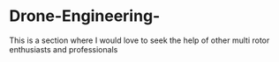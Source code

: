 # Drone-Engineering-
This is a section where I would love to seek the help of other multi rotor enthusiasts and professionals 
